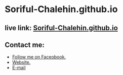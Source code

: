# Soriful-Chalehin.github.io
## live link: <a href=https://soriful-chalehin.github.io>Soriful-Chalehin.github.io</a>
## Contact me:
<ul>
    <li><a href='https://facebook.com/Chalehin'> Follow me on Faceobook.</li>
    <li><a href='https://developersoriful.com'> Website.</li>
    <li><a href='mailto:developersoriful@gmail.com'> E-mail </li>
</ul>
